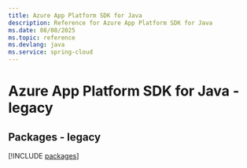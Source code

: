 ```yaml
---
title: Azure App Platform SDK for Java
description: Reference for Azure App Platform SDK for Java
ms.date: 08/08/2025
ms.topic: reference
ms.devlang: java
ms.service: spring-cloud
---
```

# Azure App Platform SDK for Java - legacy
## Packages - legacy
[!INCLUDE [packages](app-platform-index.md)]